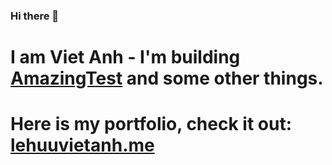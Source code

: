 ### Hi there 👋

# I am Viet Anh - I'm building [AmazingTest](https://amazingtest.com) and some other things.

# Here is my portfolio, check it out: [lehuuvietanh.me](https://lehuuvietanh.me)
